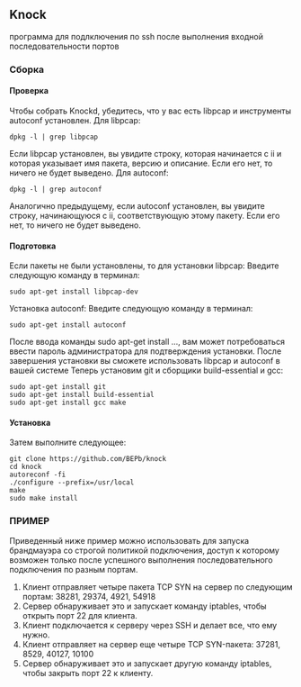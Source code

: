 ## Knock
программа для подлключения по ssh после выполнения входной последовательности портов


### Сборка

#### Проверка
Чтобы собрать Knockd, убедитесь, что у вас есть libpcap и инструменты autoconf установлен. 
Для libpcap:
```commandline
dpkg -l | grep libpcap
```
Если libpcap установлен, вы увидите строку, которая начинается с ii и которая указывает имя пакета, версию и 
описание. Если его нет, то ничего не будет выведено. 
Для autoconf:
```commandline
dpkg -l | grep autoconf
```
Аналогично предыдущему, если autoconf установлен, вы увидите строку, начинающуюся с ii, соответствующую этому пакету.
Если его нет, то ничего не будет выведено. 

#### Подготовка
Если пакеты не были установлены, то для установки libpcap:
Введите следующую команду в терминал:
```commandline
sudo apt-get install libpcap-dev
```
Установка autoconf:
Введите следующую команду в терминал:
```commandline
sudo apt-get install autoconf
```
После ввода команды sudo apt-get install ..., вам может потребоваться ввести пароль администратора для подтверждения 
установки. После завершения установки вы сможете использовать libpcap и autoconf в вашей системе 
Теперь установим git и сборщики build-essential и gcc:
```commandline
sudo apt-get install git
sudo apt-get install build-essential
sudo apt-get install gcc make
```

#### Установка
Затем выполните следующее:
```commandline
git clone https://github.com/BEPb/knock
cd knock
autoreconf -fi
./configure --prefix=/usr/local
make
sudo make install
```

### ПРИМЕР
Приведенный ниже пример можно использовать для запуска брандмауэра со строгой политикой подключения, доступ к которому 
возможен только после успешного выполнения последовательного подключения по разным портам.

   1. Клиент отправляет четыре пакета TCP SYN на сервер по следующим портам:
      38281, 29374, 4921, 54918
   2. Сервер обнаруживает это и запускает команду iptables, чтобы открыть порт 22 для клиента.
   3. Клиент подключается к серверу через SSH и делает все, что ему нужно.
   4. Клиент отправляет на сервер еще четыре TCP SYN-пакета: 
     37281, 8529, 40127, 10100
   5. Сервер обнаруживает это и запускает другую команду iptables, чтобы закрыть порт 22 к клиенту.

